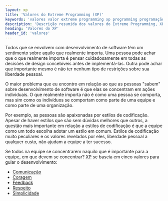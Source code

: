 ```yaml
---
layout: xp
title: 'Valores do Extreme Programming (XP)'
keywords: 'valores valor extreme programming xp programming programação extrema'
description: 'Descrição resumida dos valores do Extreme Programming, XP: feedback, comunicação, simplicidade, coragem e respeito'
heading: 'Valores do XP'
header_id: 'valores'
---
```


Todos que se envolvem com desenvolvimento de software têm um sentimento sobre aquilo que realmente importa. Uma pessoa pode achar que o que realmente importa é pensar cuidadosamente em todas as decisões de design concebíveis antes de implementá-las. Outra pode achar que importante mesmo é não ter nenhum tipo de restrições sobre sua liberdade pessoal.

O maior problema que eu encontro em relação ao que as pessoas "sabem" sobre desenvolvimento de software é que elas se concentram em ações individuais. O que realmente importa não é como uma pessoa se comporta, mas sim como os indivíduos se comportam como parte de uma equipe e como parte de uma organização.

Por exemplo, as pessoas são apaixonadas por estilos de codificação. Apesar de haver estilos que são sem dúvidas melhores que outros, a questão mais importante em relação a estilos de codificação é que a equipe como um todo escolha adotar um estilo em comum. Estilos de codificação muito peculiares e os valores revelados por eles, liberdade pessoal a qualquer custo, não ajudam a equipe a ter sucesso.

Se todos na equipe se concentrarem naquilo que é importante para a equipe, em que devem se concentrar? [XP][] se baseia em cinco valores para guiar o desenvolvimento:

* [Comunicação][co]
* [Coragem][cor]
* [Feedback][f]
* [Respeito][r]
* [Simplicidade][s]

[co]:	/xp/valores/comunicacao
[cor]:	/xp/valores/coragem
[f]:	/xp/valores/feedback
[r]:	/xp/valores/respeito
[s]:	/xp/valores/simplicidade
[XP]:	/xp